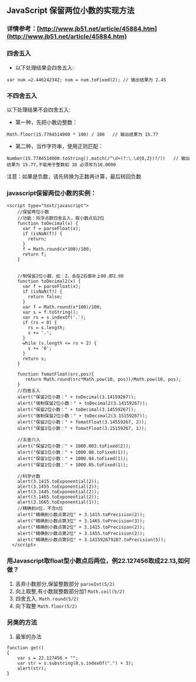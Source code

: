 ## JavaScript 保留两位小数的实现方法

### 详情参考：[http://www.jb51.net/article/45884.htm](http://www.jb51.net/article/45884.htm)

### 四舍五入
- 以下处理结果会四舍五入:

`var num =2.446242342;
num = num.toFixed(2); // 输出结果为 2.45`

### 不四舍五入
以下处理结果不会四舍五入:
- 第一种，先把小数边整数：

`Math.floor(15.7784514000 * 100) / 100  
// 输出结果为 15.77`

- 第二种，当作字符串，使用正则匹配：

`Number(15.7784514000.toString().match(/^\d+(?:\.\d{0,2})?/))  
// 输出结果为 15.77,不能用于整数如 10 必须写为10.0000`

注意：如果是负数，请先转换为正数再计算，最后转回负数

### javascript保留两位小数的实例：

```
<script type="text/javascript"> 
    //保留两位小数  
    //功能：将浮点数四舍五入，取小数点后2位 
    function toDecimal(x) { 
      var f = parseFloat(x); 
      if (isNaN(f)) { 
        return; 
      } 
      f = Math.round(x*100)/100; 
      return f; 
    } 
  
  
    //制保留2位小数，如：2，会在2后面补上00.即2.00 
    function toDecimal2(x) { 
      var f = parseFloat(x); 
      if (isNaN(f)) { 
        return false; 
      } 
      var f = Math.round(x*100)/100; 
      var s = f.toString(); 
      var rs = s.indexOf('.'); 
      if (rs < 0) { 
        rs = s.length; 
        s += '.'; 
      } 
      while (s.length <= rs + 2) { 
        s += '0'; 
      } 
      return s; 
    } 
      
    function fomatFloat(src,pos){   
       return Math.round(src*Math.pow(10, pos))/Math.pow(10, pos);   
    } 
    //四舍五入 
    alert("保留2位小数：" + toDecimal(3.14159267)); 
    alert("强制保留2位小数：" + toDecimal2(3.14159267)); 
    alert("保留2位小数：" + toDecimal(3.14559267)); 
    alert("强制保留2位小数：" + toDecimal2(3.15159267)); 
    alert("保留2位小数：" + fomatFloat(3.14559267, 2)); 
    alert("保留1位小数：" + fomatFloat(3.15159267, 1)); 
      
    //五舍六入 
    alert("保留2位小数：" + 1000.003.toFixed(2)); 
    alert("保留1位小数：" + 1000.08.toFixed(1)); 
    alert("保留1位小数：" + 1000.04.toFixed(1)); 
    alert("保留1位小数：" + 1000.05.toFixed(1)); 
      
    //科学计数 
    alert(3.1415.toExponential(2)); 
    alert(3.1455.toExponential(2)); 
    alert(3.1445.toExponential(2)); 
    alert(3.1465.toExponential(2)); 
    alert(3.1665.toExponential(1)); 
    //精确到n位，不含n位 
    alert("精确到小数点第2位" + 3.1415.toPrecision(2)); 
    alert("精确到小数点第3位" + 3.1465.toPrecision(3)); 
    alert("精确到小数点第2位" + 3.1415.toPrecision(2)); 
    alert("精确到小数点第2位" + 3.1455.toPrecision(2)); 
    alert("精确到小数点第5位" + 3.141592679287.toPrecision(5)); 
  </script>
```

### 用Javascript取float型小数点后两位，例22.127456取成22.13,如何做？
1. 丢弃小数部分,保留整数部分 `parseInt(5/2)`
2. 向上取整,有小数就整数部分加1 `Math.ceil(5/2)`
3. 四舍五入. `Math.round(5/2)`
4. 向下取整  `Math.floor(5/2)`

### 另类的方法
1. 最笨的办法
```
function get()
{
    var s = 22.127456 + "";
    var str = s.substring(0,s.indexOf(".") + 3);
    alert(str);
}
```

